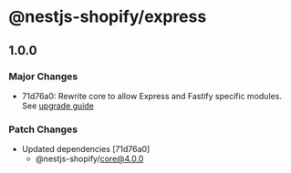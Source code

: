 # @nestjs-shopify/express

## 1.0.0

### Major Changes

- 71d76a0: Rewrite core to allow Express and Fastify specific modules. See [upgrade guide](/docs/migrate-to-express-package.md)

### Patch Changes

- Updated dependencies [71d76a0]
  - @nestjs-shopify/core@4.0.0
